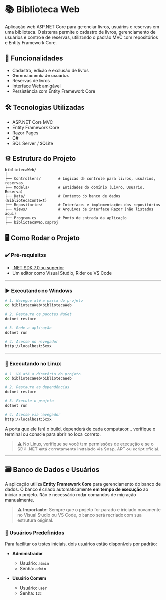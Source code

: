 # 📚 Biblioteca Web

Aplicação web ASP.NET Core para gerenciar livros, usuários e reservas em uma biblioteca. O sistema permite o cadastro de livros, gerenciamento de usuários e controle de reservas, utilizando o padrão MVC com repositórios e Entity Framework Core.

## 🚀 Funcionalidades

- Cadastro, edição e exclusão de livros
- Gerenciamento de usuários
- Reservas de livros
- Interface Web amigável
- Persistência com Entity Framework Core

## 🛠️ Tecnologias Utilizadas

- ASP.NET Core MVC
- Entity Framework Core
- Razor Pages
- C#
- SQL Server / SQLite

## ⚙️ Estrutura do Projeto

```
bibliotecaWeb/
│
├── Controllers/        # Lógicas de controle para livros, usuários, reservas
├── Models/             # Entidades do domínio (Livro, Usuario, Reserva)
├── Data/               # Contexto do banco de dados (BibliotecaContext)
├── Repositories/       # Interfaces e implementações dos repositórios
├── Views/              # Arquivos de interface Razor (não listados aqui)
├── Program.cs          # Ponto de entrada da aplicação
├── bibliotecaWeb.csproj
```

## 🖥️ Como Rodar o Projeto

### ✔️ Pré-requisitos

- [.NET SDK 7.0 ou superior](https://dotnet.microsoft.com/en-us/download)
- Um editor como Visual Studio, Rider ou VS Code

---

### ▶️ Executando no Windows

```bash
# 1. Navegue até a pasta do projeto
cd bibliotecaWeb/bibliotecaWeb

# 2. Restaure os pacotes NuGet
dotnet restore

# 3. Rode a aplicação
dotnet run

# 4. Acesse no navegador
http://localhost:5xxx
```

---

### 🐧 Executando no Linux

```bash
# 1. Vá até o diretório do projeto
cd bibliotecaWeb/bibliotecaWeb

# 2. Restaure as dependências
dotnet restore

# 3. Execute o projeto
dotnet run

# 4. Acesse via navegador
http://localhost:5xxx
```
A porta que ele fará o build, dependerá de cada computador... verifique o terminal ou console para abrir no local correto.

> ⚠️ No Linux, verifique se você tem permissões de execução e se o SDK .NET está corretamente instalado via Snap, APT ou script oficial.

---

## 🗃️ Banco de Dados e Usuários

A aplicação utiliza **Entity Framework Core** para gerenciamento do banco de dados. O banco é criado automaticamente **em tempo de execução** ao iniciar o projeto. Não é necessário rodar comandos de migração manualmente.

> ⚠️ **Importante:** Sempre que o projeto for parado e iniciado novamente no Visual Studio ou VS Code, o banco será recriado com sua estrutura original.

### 👤 Usuários Predefinidos

Para facilitar os testes iniciais, dois usuários estão disponíveis por padrão:

- **Administrador**
  - Usuário: `admin`
  - Senha: `admin`

- **Usuário Comum**
  - Usuário: `user`
  - Senha: `123`
